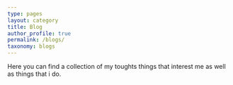 ```yaml
---
type: pages
layout: category
title: Blog
author_profile: true
permalink: /blogs/
taxonomy: blogs
---
```


Here you can find a collection of my toughts things that interest me as well as things that i do.
